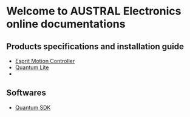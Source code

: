 # Welcome to AUSTRAL Electronics online documentations

## Products specifications and installation guide
* [Esprit Motion Controller](https://github.com/austral-electronics/wiki/blob/main/EspritInstalGuideV14.pdf)
* [Quantum Lite](https://github.com/austral-electronics/wiki/blob/main/QuantumLiteInstalGuideV12.pdf)
* 
## Softwares
* [Quantum SDK](https://github.com/austral-electronics/wiki/wiki/Quantum-Calculator)



